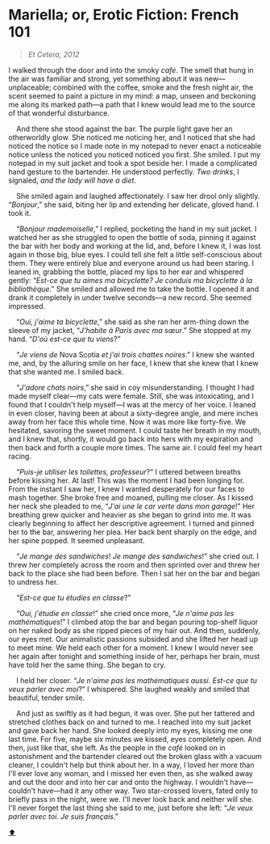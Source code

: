 # Mariella; or, Erotic Fiction: French 101 <a id="top"></a>

> *Et Cetera, 2012*

I walked through the door and into the smoky *café*. The smell that hung in the air was familiar and strong, yet something about it was new—unplaceable; combined with the coffee, smoke and the fresh night air, the scent seemed to paint a picture in my mind: a map, unseen and beckoning me along its marked path—a path that I knew would lead me to the source of that wonderful disturbance.

&nbsp;&nbsp;&nbsp;&nbsp;And there she stood against the bar. The purple light gave her an otherworldly glow. She noticed me noticing her, and I noticed that she had noticed the notice so I made note in my notepad to never enact a noticeable notice unless the noticed you noticed noticed you first. She smiled. I put my notepad in my suit jacket and took a spot beside her. I made a complicated hand gesture to the bartender. He understood perfectly. *Two drinks*, I signaled, *and the lady will have a diet*.

&nbsp;&nbsp;&nbsp;&nbsp;She smiled again and laughed affectionately. I saw her drool only slightly. “*Bonjour*,” she said, biting her lip and extending her delicate, gloved hand. I took it.

&nbsp;&nbsp;&nbsp;&nbsp;“*Bonjour mademoiselle*,” I replied, pocketing the hand in my suit jacket. I watched her as she struggled to open the bottle of soda, pinning it against the bar with her body and working at the lid, and, before I knew it, I was lost again in those big, blue eyes. I could tell she felt a little self-conscious about them. They were entirely blue and everyone around us had been staring. I leaned in, grabbing the bottle, placed my lips to her ear and whispered gently: “*Est-ce que tu aimes ma bicyclette? Je conduis ma bicyclette à la bibliothèque*.” She smiled and allowed me to take the bottle. I opened it and drank it completely in under twelve seconds—a new record. She seemed impressed.

&nbsp;&nbsp;&nbsp;&nbsp;“*Oui, j'aime ta bicyclette*,” she said as she ran her arm-thing down the sleeve of my jacket, “*J'habite à Paris avec ma sœur*.” She stopped at my hand. “*D'où est-ce que tu viens*?”

&nbsp;&nbsp;&nbsp;&nbsp;“*Je viens de* Nova Scotia *et j'ai trois chattes noires*.” I knew she wanted me, and, by the alluring smile on her face, I knew that she knew that I knew that she wanted me. I smiled back. 

&nbsp;&nbsp;&nbsp;&nbsp;“*J'adore chats noirs*,” she said in coy misunderstanding. I thought I had made myself clear—my cats were female. Still, she was intoxicating, and I found that I couldn't help myself—I was at the mercy of her voice. I leaned in even closer, having been at about a sixty-degree angle, and mere inches away from her face this whole time. Now it was more like forty-five. We hesitated, savoring the sweet moment. I could taste her breath in my mouth, and I knew that, shortly, it would go back into hers with my expiration and then back and forth a couple more times. The same air. I could feel my heart racing.

&nbsp;&nbsp;&nbsp;&nbsp;“*Puis-je utiliser les toilettes, professeur*?” I uttered between breaths before kissing her. At last! This was the moment I had been longing for. From the instant I saw her, I knew I wanted desperately for our faces to mash together. She broke free and moaned, pulling me closer. As I kissed her neck she pleaded to me, “*J'ai une le car verte dans mon garage*!” Her breathing grew quicker and heavier as she began to grind into me. It was clearly beginning to affect her descriptive agreement. I turned and pinned her to the bar, answering her plea. Her back bent sharply on the edge, and her spine popped. It seemed unpleasant.

&nbsp;&nbsp;&nbsp;&nbsp;“*Je mange des sandwiches*! *Je mange des sandwiches*!” she cried out. I threw her completely across the room and then sprinted over and threw her back to the place she had been before. Then I sat her on the bar and began to undress her.

&nbsp;&nbsp;&nbsp;&nbsp;“*Est-ce que tu étudies en classe*?”

&nbsp;&nbsp;&nbsp;&nbsp;“*Oui, j'étudie en classe*!” she cried once more, “*Je n'aime pas les mathématiques*!” I climbed atop the bar and began pouring top-shelf liquor on her naked body as she ripped pieces of my hair out. And then, suddenly, our eyes met. Our animalistic passions subsided and she lifted her head up to meet mine. We held each other for a moment. I knew I would never see her again after tonight and something inside of her, perhaps her brain, must have told her the same thing. She began to cry.

&nbsp;&nbsp;&nbsp;&nbsp;I held her closer. “*Je n'aime pas les mathématiques aussi. Est-ce que tu veux parler avec moi*?” I whispered. She laughed weakly and smiled that beautiful, tender smile.

&nbsp;&nbsp;&nbsp;&nbsp;And just as swiftly as it had begun, it was over. She put her tattered and stretched clothes back on and turned to me. I reached into my suit jacket and gave back her hand. She looked deeply into my eyes, kissing me one last time. For five, maybe six minutes we kissed, eyes completely open. And then, just like that, she left. As the people in the *café* looked on in astonishment and the bartender cleared out the broken glass with a vacuum cleaner, I couldn't help but think about her. In a way, I loved her more than I'll ever love any woman, and I missed her even then, as she walked away and out the door and into her car and onto the highway. I wouldn't have—couldn't have—had it any other way. Two star-crossed lovers, fated only to briefly pass in the night, were we. I'll never look back and neither will she. I'll never forget the last thing she said to me, just before she left: “*Je veux parler avec toi. Je suis français*.”

[:arrow_up:](#top)
